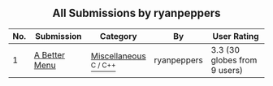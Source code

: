 ﻿<div align="center">

## All Submissions by ryanpeppers

</div>

No.  | Submission | Category | By   | User Rating
---- | ---------- | -------- | ---- | -----------
1 | [A Better Menu<br />](https://github.com/Planet-Source-Code/ryanpeppers-a-better-menu__3-878) | [Miscellaneous<br /><sup>C / C++</sup>](../ByCategory/miscellaneous__3-1.md) | ryanpeppers | 3.3 (30 globes from 9 users)
